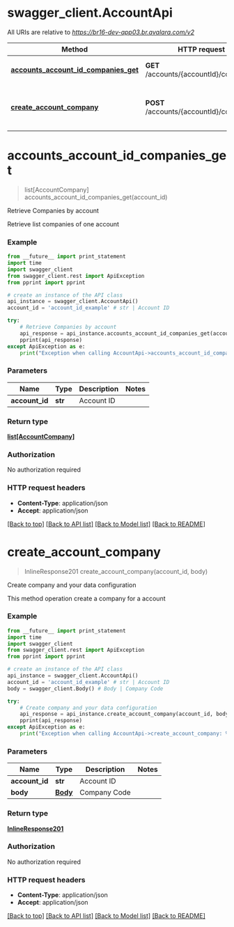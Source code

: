# swagger_client.AccountApi

All URIs are relative to *https://br16-dev-app03.br.avalara.com/v2*

Method | HTTP request | Description
------------- | ------------- | -------------
[**accounts_account_id_companies_get**](AccountApi.md#accounts_account_id_companies_get) | **GET** /accounts/{accountId}/companies | Retrieve Companies by account
[**create_account_company**](AccountApi.md#create_account_company) | **POST** /accounts/{accountId}/companies | Create company and your data configuration


# **accounts_account_id_companies_get**
> list[AccountCompany] accounts_account_id_companies_get(account_id)

Retrieve Companies by account

Retrieve list companies of one account

### Example 
```python
from __future__ import print_statement
import time
import swagger_client
from swagger_client.rest import ApiException
from pprint import pprint

# create an instance of the API class
api_instance = swagger_client.AccountApi()
account_id = 'account_id_example' # str | Account ID

try: 
    # Retrieve Companies by account
    api_response = api_instance.accounts_account_id_companies_get(account_id)
    pprint(api_response)
except ApiException as e:
    print("Exception when calling AccountApi->accounts_account_id_companies_get: %s\n" % e)
```

### Parameters

Name | Type | Description  | Notes
------------- | ------------- | ------------- | -------------
 **account_id** | **str**| Account ID | 

### Return type

[**list[AccountCompany]**](AccountCompany.md)

### Authorization

No authorization required

### HTTP request headers

 - **Content-Type**: application/json
 - **Accept**: application/json

[[Back to top]](#) [[Back to API list]](../README.md#documentation-for-api-endpoints) [[Back to Model list]](../README.md#documentation-for-models) [[Back to README]](../README.md)

# **create_account_company**
> InlineResponse201 create_account_company(account_id, body)

Create company and your data configuration

This method operation create a company for a account 

### Example 
```python
from __future__ import print_statement
import time
import swagger_client
from swagger_client.rest import ApiException
from pprint import pprint

# create an instance of the API class
api_instance = swagger_client.AccountApi()
account_id = 'account_id_example' # str | Account ID
body = swagger_client.Body() # Body | Company Code

try: 
    # Create company and your data configuration
    api_response = api_instance.create_account_company(account_id, body)
    pprint(api_response)
except ApiException as e:
    print("Exception when calling AccountApi->create_account_company: %s\n" % e)
```

### Parameters

Name | Type | Description  | Notes
------------- | ------------- | ------------- | -------------
 **account_id** | **str**| Account ID | 
 **body** | [**Body**](Body.md)| Company Code | 

### Return type

[**InlineResponse201**](InlineResponse201.md)

### Authorization

No authorization required

### HTTP request headers

 - **Content-Type**: application/json
 - **Accept**: application/json

[[Back to top]](#) [[Back to API list]](../README.md#documentation-for-api-endpoints) [[Back to Model list]](../README.md#documentation-for-models) [[Back to README]](../README.md)

